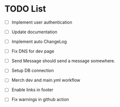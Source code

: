 # TODO List
- [ ] Implement user authentication
- [ ] Update documentation
- [ ] Implement auto ChangeLog
- [ ] Fix DNS for dev page
- [ ] Send Message should send a message somewhere.
- [ ] Setup DB connection
- [ ] Merch dev and main.yml workflow
- [ ] Enable links in footer
- [ ] Fix warnings in github action


